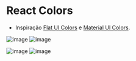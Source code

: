 # React Colors

- Inspiração  [Flat UI Colors](https://flatuicolors.com/) e [Material UI Colors](http://materialuicolors.co/?utm_source=launchers).

  

![image](https://i.imgur.com/9x1F9At.png)
![image](https://i.imgur.com/GM0etHA.png)

![image](https://i.imgur.com/QB2zRzf.png)
![image](https://i.imgur.com/aFowgNg.png)

